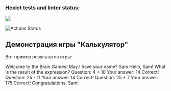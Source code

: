 ### Hexlet tests and linter status:  
<a href="https://codeclimate.com/github/darrriakurochka21092019/frontend-project-44/maintainability"> 
    <img src="https://api.codeclimate.com/v1/badges/8650ba7fd3b1ec7f042e/maintainability" /> 
</a> 

![Actions Status](https://github.com/darrriakurochka21092019/frontend-project-44/workflows/Lint/badge.svg) 

## Демонстрация игры "Калькулятор"

Вот пример результатов игры:

Welcome to the Brain Games!
May I have your name? Sam
Hello, Sam!
What is the result of the expression?
Question: 4 + 10
Your answer: 14
Correct!
Question: 25 - 11
Your answer: 14
Correct!
Question: 25 * 7
Your answer: 175
Correct!
Congratulations, Sam!